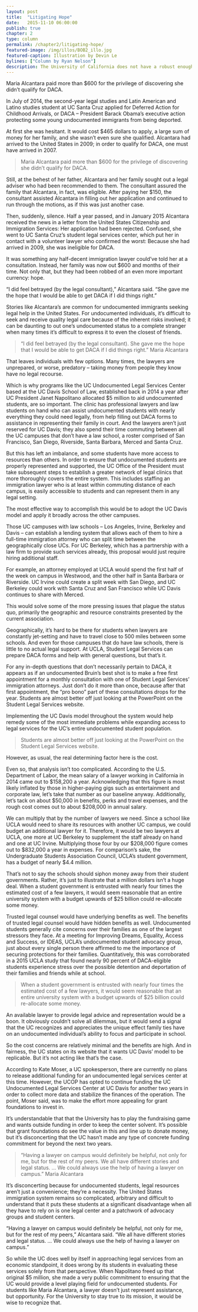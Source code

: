 ```yaml
---
layout: post
title:  "Litigating Hope"
date:   2015-11-10 06:00:00
publish: true
chapter: 2
type: column
permalink: /chapter2/litigating-hope/
featured-image: /img/illos/BOB2_illo.jpg
featured-caption: Illustration by Devin Le
bylines: ["Column by Ryan Nelson"]
description: The University of California does not have a robust enough legal system to support undocumented students at all the campuses argues Opinion columnist Ryan Nelson.
---
```


Maria Alcantara paid more than $600 for the privilege of discovering she didn’t qualify for DACA.

In July of 2014, the second-year legal studies and Latin American and Latino studies student at UC Santa Cruz applied for Deferred Action for Childhood Arrivals, or DACA – President Barack Obama’s executive action protecting some young undocumented immigrants from being deported.

At first she was hesitant. It would cost $465 dollars to apply, a large sum of money for her family, and she wasn’t even sure she qualified. Alcantara had arrived to the United States in 2009; in order to qualify for DACA, one must have arrived in 2007.

> Maria Alcantara paid more than $600 for the privilege of discovering she didn’t qualify for DACA.

Still, at the behest of her father, Alcantara and her family sought out a legal adviser who had been recommended to them. The consultant assured the family that Alcantara, in fact, was eligible. After paying her $150, the consultant assisted Alcantara in filling out her application and continued to run through the motions, as if this was just another case. 

Then, suddenly, silence. Half a year passed, and in January 2015 Alcantara received the news in a letter from the United States Citizenship and Immigration Services: Her application had been rejected. Confused, she went to UC Santa Cruz’s student legal services center, which put her in contact with a volunteer lawyer who confirmed the worst: Because she had arrived in 2009, she was ineligible for DACA. 

It was something any half-decent immigration lawyer could’ve told her at a consultation. Instead, her family was now out $600 and months of their time. Not only that, but they had been robbed of an even more important currency: hope.

“I did feel betrayed (by the legal consultant),” Alcantara said. “She gave me the hope that I would be able to get DACA if I did things right.”

Stories like Alcantara’s are common for undocumented immigrants seeking legal help in the United States. For undocumented individuals, it’s difficult to seek and receive quality legal care because of the inherent risks involved; it can be daunting to out one’s undocumented status to a complete stranger when many times it’s difficult to express it to even the closest of friends.   

>“I did feel betrayed (by the legal consultant). She gave me the hope that I would be able to get DACA if I did things right.”
<span class="quoteby">Maria Alcantara</span>

That leaves individuals with few options. Many times, the lawyers are unprepared, or worse, predatory – taking money from people they know have no legal recourse. 

Which is why programs like the UC Undocumented Legal Services Center based at the UC Davis School of Law, established back in 2014 a year after UC President Janet Napolitano allocated $5 million to aid undocumented students, are so important. The clinic has professional lawyers and law students on hand who can assist undocumented students with nearly everything they could need legally, from help filling out DACA forms to assistance in representing their family in court. And the lawyers aren’t just reserved for UC Davis; they also spend their time commuting between all the UC campuses that don’t have a law school, a roster comprised of San Francisco, San Diego, Riverside, Santa Barbara, Merced and Santa Cruz.

But this has left an imbalance, and some students have more access to resources than others. In order to ensure that undocumented students are properly represented and supported, the UC Office of the President must take subsequent steps to establish a greater network of legal clinics that more thoroughly covers the entire system. This includes staffing an immigration lawyer who is at least within commuting distance of each campus, is easily accessible to students and can represent them in any legal setting.

The most effective way to accomplish this would be to adopt the UC Davis model and apply it broadly across the other campuses. 

Those UC campuses with law schools – Los Angeles, Irvine, Berkeley and Davis – can establish a lending system that allows each of them to hire a full-time immigration attorney who can split time between the geographically close UCs. For UC Berkeley, which has a partnership with a law firm to provide such services already, this proposal would just require hiring additional staff. 

For example, an attorney employed at UCLA would spend the first half of the week on campus in Westwood, and the other half in Santa Barbara or Riverside. UC Irvine could create a split week with San Diego, and UC Berkeley could work with Santa Cruz and San Francisco while UC Davis continues to share with Merced. 

This would solve some of the more pressing issues that plague the status quo, primarily the geographic and resource constraints presented by the current association. 

Geographically, it’s hard to be there for students when lawyers are constantly jet-setting and have to travel close to 500 miles between some schools. And even for those campuses that do have law schools, there is little to no actual legal support. At UCLA, Student Legal Services can prepare DACA forms and help with general questions, but that’s it.

For any in-depth questions that don’t necessarily pertain to DACA, it appears as if an undocumented Bruin’s best shot is to make a free first appointment for a monthly consultation with one of Student Legal Services’ immigration attorneys. Just don’t do it more than once, because after that first appointment, the “pro bono” part of these consultations drops for the year. Students are almost better off just looking at the PowerPoint on the Student Legal Services website. 

Implementing the UC Davis model throughout the system would help remedy some of the most immediate problems while expanding access to legal services for the UC’s entire undocumented student population. 

>Students are almost better off just looking at the PowerPoint on the Student Legal Services website. 

However, as usual, the real determining factor here is the cost.

Even so, that analysis isn’t too complicated. According to the U.S. Department of Labor, the mean salary of a lawyer working in California in 2014 came out to $158,200 a year. Acknowledging that this figure is most likely inflated by those in higher-paying gigs such as entertainment and corporate law, let’s take that number as our baseline anyway. Additionally, let’s tack on about $50,000 in benefits, perks and travel expenses, and the rough cost comes out to about $208,000 in annual salary.

We can multiply that by the number of lawyers we need. Since a school like UCLA would need to share its resources with another UC campus, we could budget an additional lawyer for it. Therefore, it would be two lawyers at UCLA, one more at UC Berkeley to supplement the staff already on hand and one at UC Irvine. Multiplying those four by our $208,000 figure comes out to $832,000 a year in expenses. For comparison’s sake, the Undergraduate Students Association Council, UCLA’s student government, has a budget of nearly $4.4 million.

That’s not to say the schools should siphon money away from their student governments. Rather, it’s just to illustrate that a million dollars isn’t a huge deal. When a student government is entrusted with nearly four times the estimated cost of a few lawyers, it would seem reasonable that an entire university system with a budget upwards of $25 billion could re-allocate some money. 

Trusted legal counsel would have underlying benefits as well. The benefits of trusted legal counsel would have hidden benefits as well. Undocumented students generally cite concerns over their families as one of the largest stressors they face. At a meeting for Improving Dreams, Equality, Access and Success, or IDEAS, UCLA’s undocumented student advocacy group, just about every single person there affirmed to me the importance of securing protections for their families. Quantitatively, this was corroborated in a 2015 UCLA study that found nearly 90 percent of DACA-eligible students experience stress over the possible detention and deportation of their families and friends while at school.  

>When a student government is entrusted with nearly four times the estimated cost of a few lawyers, it would seem reasonable that an entire university system with a budget upwards of $25 billion could re-allocate some money. 

An available lawyer to provide legal advice and representation would be a boon. It obviously couldn’t solve all dilemmas, but it would send a signal that the UC recognizes and appreciates the unique effect family ties have on an undocumented individual’s ability to focus and participate in school. 

So the cost concerns are relatively minimal and the benefits are high. And in fairness, the UC states on its website that it wants UC Davis’ model to be replicable. But it’s not acting like that’s the case. 

According to Kate Moser, a UC spokesperson, there are currently no plans to release additional funding for an undocumented legal services center at this time. However, the UCOP has opted to continue funding the UC Undocumented Legal Services Center at UC Davis for another two years in order to collect more data and stabilize the finances of the operation. The point, Moser said, was to make the effort more appealing for grant foundations to invest in.

It’s understandable that that the University has to play the fundraising game and wants outside funding in order to keep the center solvent. It’s possible that grant foundations do see the value in this and line up to donate money, but it’s disconcerting that the UC hasn’t made any type of concrete funding commitment for beyond the next two years.

>“Having a lawyer on campus would definitely be helpful, not only for me, but for the rest of my peers. We all have different stories and legal status. … We could always use the help of having a lawyer on campus.”
<span class="quoteby">Maria Alcantara</span>

It’s disconcerting because for undocumented students, legal resources aren’t just a convenience; they’re a necessity. The United States immigration system remains so complicated, arbitrary and difficult to understand that it puts these students at a significant disadvantage when all they have to rely on is one legal center and a patchwork of advocacy groups and student centers. 

“Having a lawyer on campus would definitely be helpful, not only for me, but for the rest of my peers,” Alcantara said. “We all have different stories and legal status. … We could always use the help of having a lawyer on campus.”

So while the UC does well by itself in approaching legal services from an economic standpoint, it does wrong by its students in evaluating these services solely from that perspective. When Napolitano freed up that original $5 million, she made a very public commitment to ensuring that the UC would provide a level playing field for undocumented students. For students like Maria Alcantara, a lawyer doesn’t just represent assistance, but opportunity. For the University to stay true to its mission, it would be wise to recognize that.
